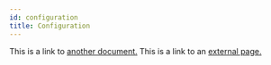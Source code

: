 ```yaml
---
id: configuration
title: Configuration
---
```



This is a link to [another document.](doc3.md) This is a link to an [external page.](http://www.example.com/)
